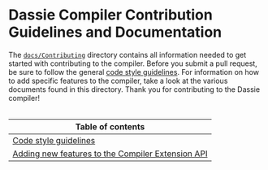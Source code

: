 # Dassie Compiler Contribution Guidelines and Documentation
The [``docs/Contributing``](../docs/Contributing) directory contains all information needed to get started with contributing to the compiler. Before you submit a pull request, be sure to follow the general [code style guidelines](./CodeStyle.md). For information on how to add specific features to the compiler, take a look at the various documents found in this directory. Thank you for contributing to the Dassie compiler!
<br><br>

|**Table of contents**|
|---|
|[Code style guidelines](../docs/Contributing/CodeStyle.md)|
|[Adding new features to the Compiler Extension API](../docs/Contributing/Extensions.md)|
